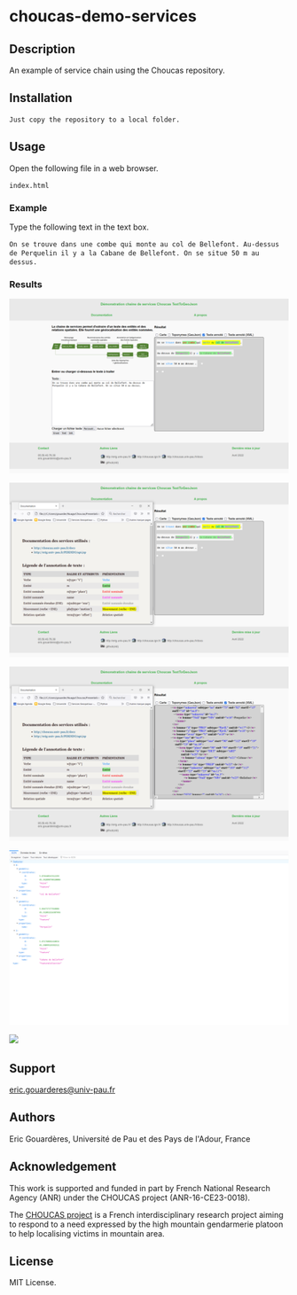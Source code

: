 # choucas-demo-services

## Description
An example of service chain using the Choucas repository.

## Installation
```
Just copy the repository to a local folder.
```

## Usage

Open the following file in a web browser.

```
index.html
```

### Example

Type the following text in the text box.

```
On se trouve dans une combe qui monte au col de Bellefont. Au-dessus de Perquelin il y a la Cabane de Bellefont. On se situe 50 m au dessus.
```

### Results

![](.\docs\presentation\demo02.png)

![](.\docs\presentation\demo03.png)

![](.\docs\presentation\demo04.png)

![](.\docs\presentation\demo05.png)

![](C:\Users\gouarder\Nuage\MyGit\choucas-demo-services\docs\presentation\demo06.png)

## Support

eric.gouarderes@univ-pau.fr

## Authors
Eric Gouardères, Université de Pau et des Pays de l'Adour, France

## Acknowledgement

This work is supported and funded in part by French National Research Agency (ANR) under the CHOUCAS project (ANR-16-CE23-0018). 

The [CHOUCAS project](http://choucas.ign.fr) is a French interdisciplinary research project aiming to respond to a need expressed by the high mountain gendarmerie platoon to help localising victims in mountain area.

## License
MIT License.
